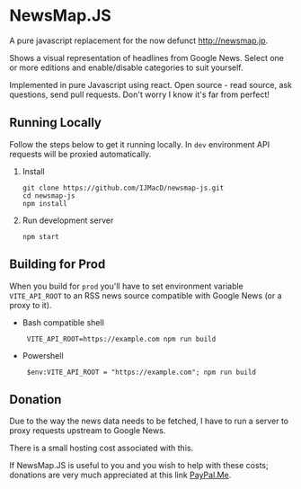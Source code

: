 NewsMap.JS
=========

A pure javascript replacement for the now defunct http://newsmap.jp.

Shows a visual representation of headlines from Google News. Select one or more editions and enable/disable categories to suit yourself.

Implemented in pure Javascript using react. Open source - read source, ask questions, send pull requests. Don't worry I know it's far from perfect!

Running Locally
---------------

Follow the steps below to get it running locally. In `dev` environment API requests will be proxied automatically.

1. Install

       git clone https://github.com/IJMacD/newsmap-js.git
       cd newsmap-js
       npm install

2. Run development server

       npm start

Building for Prod
-----------------

When you build for `prod` you'll have to set environment variable `VITE_API_ROOT` to an RSS news source compatible with Google News (or a proxy to it).

* Bash compatible shell

       VITE_API_ROOT=https://example.com npm run build

* Powershell

       $env:VITE_API_ROOT = "https://example.com"; npm run build

Donation
--------
Due to the way the news data needs to be fetched, I have to run a server to
proxy requests upstream to Google News.

There is a small hosting cost associated with this.

If NewsMap.JS is useful to you and you wish to help with these costs; donations
are very much appreciated at this link [PayPal.Me](https://www.paypal.me/ijmacd).
